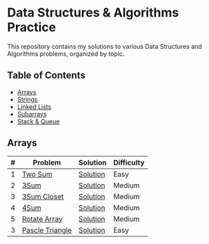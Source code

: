 # Data Structures & Algorithms Practice

This repository contains my solutions to various Data Structures and Algorithms problems, organized by topic.

## Table of Contents

- [Arrays](https://github.com/Ritesh001-Git/DSA/tree/main/Array)
- [Strings](https://github.com/Ritesh001-Git/DSA/tree/main/Strings)
- [Linked Lists](https://github.com/Ritesh001-Git/DSA/tree/main/LinkedList)
- [Subarrays](https://github.com/Ritesh001-Git/DSA/tree/main/SubArray)
- [Stack & Queue](https://github.com/Ritesh001-Git/DSA/tree/main/Stack%26Queue)


## Arrays

| # | Problem | Solution | Difficulty |
|---| ------- | -------- | ---------- |
| 1 | [Two Sum](https://leetcode.com/problems/two-sum/) | [Solution](https://github.com/Ritesh001-Git/DSA/blob/main/Array/TwoSum.java) | Easy |
| 2 | [3Sum](https://leetcode.com/problems/3sum/description/) | [Solution](https://github.com/Ritesh001-Git/DSA/blob/main/Array/3Sum.java) | Medium |
| 3 | [3Sum Closet](https://leetcode.com/problems/3sum-closest/description/) | [Solution](./arrays/container-most-water.cpp) | Medium |
| 4 | [4Sum](https://leetcode.com/problems/4sum/description/) | [Solution](https://github.com/Ritesh001-Git/DSA/blob/main/Array/FourSum.java) | Medium |
| 5 | [Rotate Array](https://leetcode.com/problems/rotate-array/description/) | [Solution](https://github.com/Ritesh001-Git/DSA/blob/main/Array/RotateArray.java) | Medium |
| 3 | [Pascle Triangle](https://leetcode.com/problems/pascals-triangle/submissions/1757905793/) | [Solution](https://github.com/Ritesh001-Git/DSA/blob/main/Array/Pascaltriangle.java) | Easy |


